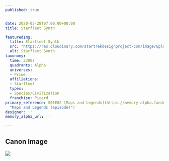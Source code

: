 ```yaml
---
published: true


date: 2020-05-28T07:00:00+00:00
title: Starfleet Synth

featuredImg:
  title: Starfleet Synth
  src: "https://res.cloudinary.com/startrekdesignproject-com/image/upload/v1590716412/StarfleetSynth.png"
  alt: Starfleet Synth
taxonomy:
  time: 2300s
  quadrants: Alpha
  universes:
  - Prime
  affiliations:
  - Starfleet
  types:
  - Species/Civilization
  franchise: Picard
primary_reference: S01E02 [Maps and Legends](https://memory-alpha.fandom.com/wiki/Maps_and_Legends_(episode)
  "Maps and Legends (episode)")
designer: ''
memory_alpha_url: ''

---
```

## Canon Image

![](https://res.cloudinary.com/startrekdesignproject-com/image/upload/v1590716414/StarFleetSynth_MapsLegends.jpg)